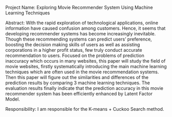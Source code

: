 Project Name:  Exploring Movie Recommender System Using Machine Learning Techniques

Abstract: With the rapid exploration of technological applications, online information have caused confusion among customers. Hence, it seems that developing recommender systems has become increasingly inevitable. Though these recommending systems can predict users’ preference, boosting the decision making skills of users as well as assisting corporations in a higher profit status, few truly conduct accurate recommendation to users. Focused on the problems of prediction inaccuracy which occurs in many websites, this paper will study the field of movie websites, firstly systematically introducing the main machine learning techniques which are often used in the movie recommendation systems. Then this paper will figure out the similarities and differences of the prediction results by comparing 3 machine learning techniques. The evaluation results finally indicate that the prediction accuracy in this movie recommender system has been efficiently enhanced by Latent Factor Model.

Responsibility: I am responsible for the K-means + Cuckoo Search method.
